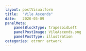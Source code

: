 ```yaml
---
layout: postVisualform
title:  "Vile Ascends"
date:   2020-05-09
panelMeta:
    panelBlockType: trapezoidLeft
    panelPostImage: VileAscends.png
    panelPostType: illustration
categories: otrmrr artwork
---
```




